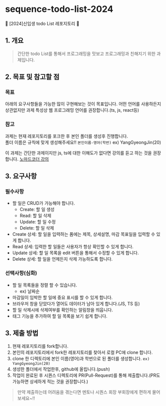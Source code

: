 # sequence-todo-list-2024

🌹 [2024]신입생 todo List 레포지토리 🌹

## 1. 개요

> 간단한 todo List를 통해서 프로그래밍을 맛보고 프로그래밍과 친해지기 위한 과제입니다.

## 2. 목표 및 참고할 점

### 목표

아래의 요구사항들을 가능한 많이 구현해보는 것이 목표입니다. 어떤 언어를 사용하든지 상관없지만 과제 특성상 웹 프로그래밍 언어를 권장합니다.(ts, js, react등)

### 참고

과제는 현재 레포지토리를 포크한 후 본인 폴더를 생성후 진행합니다.  
폴더 이름은 규칙에 맞게 생성해주세요!!
`본인이름-영어(학번)` ex) YangGyeongJin(20)

이 과제는 간단한 과제이지만 js, ts에 대한 이해도가 없다면 강의를 듣고 하는 것을 권장합니다.
[노마드코더 강의](https://nomadcoders.co/javascript-for-beginners)

## 3. 요구사항

### 필수사항

- 할 일은 CRUD가 가능해야 합니다.
  - Create: 할 일 생성
  - Read: 할 일 삭제
  - Update: 할 일 수정
  - Delete: 할 일 삭제
- Create 상세: 할 일을 입력하는 폼에는 제목, 상세설명, 마감 목표일을 입력할 수 있게 합니다.
- Read 상세: 입력한 할 일들은 사용자가 항상 확인할 수 있게 합니다.
- Update 상세: 할 일 목록을 edit 버튼을 통해서 수정할 수 있게 합니다.
- Delete 상세: 할 일을 언제든지 삭제 가능하도록 합니다.

### 선택사항(심화)

- 할 일 목록들을 정렬 할 수 있습니다.
  - ex) 날짜순
- 마감일이 임박한 할 일에 중요 표시를 할 수 있게 합니다.
- 브라우저 창을 닫았다가 열어도 데이터가 남아 있게 합니다.(JS, TS 등)
- 할 일 삭제시에 삭제여부를 확인하는 알림창을 띄웁니다.
- 태그 기능을 추가하여 할 일 목록을 보기 쉽게 합니다.

## 3. 제출 방법

1. 현재 레포지토리를 fork합니다.
2. 본인의 레포지토리에서 fork한 레포지토리를 찾아서 로컬 PC에 clone 합니다.
3. clone 한 디렉토리에 본인 이름(영어)과 학번으로 된 폴더를 생성합니다. `ex) YangGyeongJin(20)`
4. 생성한 폴더에서 작업한후, github에 올립니다.(push)
5. 작업이 완료된 후 시퀀스 디렉토리에 PR(Pull-Request)를 통해 제출합니다.(PR도 가능하면 상세하게 적는 것을 권장합니다.)

> 만약 제출하는데 어려움을 겪는다면 멘토나 시퀀스 회장 부회장에게 편하게 물어보세요~!!
